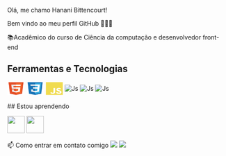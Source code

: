 Olá, me chamo Hanani Bittencourt! 

Bem vindo ao meu perfil GitHub 👋👋👋

📚Acadêmico do curso de Ciência da computação e desenvolvedor front-end

## Ferramentas e Tecnologias

<div style="display: inline_block"><img align="center" alt="HTML" height="30"width="40"src="https://raw.githubusercontent.com/devicons/devicon/master/icons/html5/html5-original.svg">

 <img align="center" alt="CSS" height="30" width="40" src="https://raw.githubusercontent.com/devicons/devicon/master/icons/css3/css3-original.svg">  

 <img align="center" alt="Js" height="30" width="40" src="https://raw.githubusercontent.com/devicons/devicon/master/icons/javascript/javascript-plain.svg"> 
 <img align="center" alt="Js" height="100" width="50" src="https://cdn.jsdelivr.net/gh/devicons/devicon/icons/php/php-original.svg" />
 
 <img align="center" alt="Js" height="100" width="50"  src="https://cdn.jsdelivr.net/gh/devicons/devicon/icons/mysql/mysql-original-wordmark.svg" />
 <img align="center" alt="Js" height="100" width="50"   src="https://cdn.jsdelivr.net/gh/devicons/devicon/icons/git/git-original-wordmark.svg" />
          
   




<br>

<br>
## Estou aprendendo

<img src="https://cdn.jsdelivr.net/gh/devicons/devicon/icons/java/java-original.svg" width="40" height="40"/> <img src="https://cdn.jsdelivr.net/gh/devicons/devicon/icons/linux/linux-original.svg" width="40" height="40"/>

 📫 Como entrar em contato comigo
 [<img src="https://img.shields.io/badge/linkedin-%230077B5.svg?&style=for-the-badge&logo=linkedin&logoColor=white" />](https://www.linkedin.com/feed) [<img src = "https://img.shields.io/badge/instagram-%23E4405F.svg?&style=for-the-badge&logo=instagram&logoColor=white">](https://www.instagram.com/hani_bittencourt/)
          
          
 
 

 
       

 
 

 

          
                  
          
          
          
          

          
 

  

 
</div>
 

  
